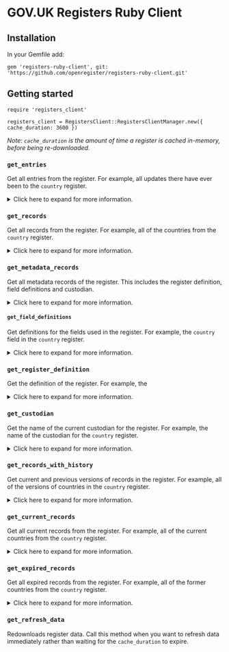 # GOV.UK Registers Ruby Client

## Installation
In your Gemfile add:
```
gem 'registers-ruby-client', git: 'https://github.com/openregister/registers-ruby-client.git'
```
## Getting started 

```
require 'registers_client'

registers_client = RegistersClient::RegistersClientManager.new({ cache_duration: 3600 })
```

_Note: `cache_duration`  is the amount of time a register is cached in-memory, before being re-downloaded._

### `get_entries`

Get all entries from the register. For example, all updates there have ever been to the `country` register.

<details>
<summary>
Click here to expand for more information.
</summary>
 
Example usage:

```
register_data = registers_client.get_register 'country', 'beta'

register_data.get_entries.first[:item]
```

Expected output:

```
{"citizen-names"=>"Soviet citizen", "country"=>"SU", "end-date"=>"1991-12-25", "name"=>"USSR", "official-name"=>"Union of Soviet Socialist Republics"}
```
</details>

### `get_records`

Get all records from the register. For example, all of the countries from the `country` register.

<details>
<summary>
Click here to expand for more information.
</summary>

Example usage:

```
register_data = registers_client.get_register 'country', 'beta'

register_data.get_records.first[:item]
```

Expected output:

```
{"citizen-names"=>"Soviet citizen", "country"=>"SU", "end-date"=>"1991-12-25", "name"=>"USSR", "official-name"=>"Union of Soviet Socialist Republics"}
```

</details>

### `get_metadata_records`

Get all metadata records of the register. This includes the register definition, field definitions and custodian. 

<details>
<summary>
Click here to expand for more information.
</summary>

Example usage:

```
register_data = registers_client.get_register 'country', 'beta'

register_data.get_metadata_records.first[:item]
```

Expected output:

```
{"name"=>"country"}
```
</details>

#### `get_field_definitions`

Get definitions for the fields used in the register. For example, the `country` field in the `country` register.

<details>
<summary>
Click here to expand for more information.
</summary>

Example usage:

```
register_data = registers_client.get_register 'country', 'beta'

register_data.get_field_definitions.first[:item]
```

Expected output:

```
{"cardinality"=>"1", "datatype"=>"string", "field"=>"country", "phase"=>"beta", "register"=>"country", "text"=>"The country's 2-letter ISO 3166-2 alpha2 code."}
```

</details>

### `get_register_definition`

Get the definition of the register. For example, the 

<details>
<summary>
Click here to expand for more information.
</summary>

Example usage:

```
register_data = registers_client.get_register 'country', 'beta'

register_data.get_register_definition.to_json
```

Expected output:

```
{"key":"register:country","entry_number":229,"timestamp":"2016-08-04T14:45:41Z","hash":"sha-256:610bde42d3ae2ed3dd829263fe461542742a10ca33865d96d31ae043b242c300","item":{"fields":["country","name","official-name","citizen-names","start-date","end-date"],"phase":"beta","register":"country","registry":"foreign-commonwealth-office","text":"British English-language names and descriptive terms for countries"}}
```

</details>

### `get_custodian`

Get the name of the current custodian for the register. For example, the name of the custodian for the `country` register.

<details>
<summary>
Click here to expand for more information.
</summary>

Example usage:

```
register_data = registers_client.get_register 'country', 'beta'

register_data.get_custodian[:item]['custodian']
```

Expected output:

```
David de Silva
```

</details>

### `get_records_with_history`

Get current and previous versions of records in the register. For example, all of the versions of countries in the `country` register. 

<details>
<summary>
Click here to expand for more information.
</summary>

Example usage:

```
register_data = registers_client.get_register 'country', 'beta'

germany = register_data.get_records_with_history.find { |r|  r[:key] == 'DE'  }
puts germany.to_json
```

Expected output:

```
{"key":"DE","records":[{"key":"DE","entry_number":234,"timestamp":"2016-04-05T13:23:05Z","hash":"sha-256:e03f97c2806206cdc2cc0f393d09b18a28c6f3e6218fc8c6f3aa2fdd7ef9d625","item":{"citizen-names":"West German","country":"DE","end-date":"1990-10-02","name":"West Germany","official-name":"Federal Republic of Germany"}},{"key":"DE","entry_number":303,"timestamp":"2016-04-05T13:23:05Z","hash":"sha-256:747dbb718cb9f9799852e7bf698c499e6b83fb1a46ec06dbd6087f35c1e955cc","item":{"citizen-names":"German","country":"DE","name":"Germany","official-name":"The Federal Republic of Germany","start-date":"1990-10-03"}}]}
```

</details>

### `get_current_records`

Get all current records from the register. For example, all of the current countries from the `country` register. 

<details>
<summary>
Click here to expand for more information.
</summary>

Example usage:

```
register_data = registers_client.get_register 'country', 'beta'

register_data.get_current_records.first[:item]
```

Expected output:

```
{"citizen-names"=>"German", "country"=>"DE", "name"=>"Germany", "official-name"=>"The Federal Republic of Germany", "start-date"=>"1990-10-03"}
```

</details>

### `get_expired_records`

Get all expired records from the register. For example, all of the former countries from the `country` register.

<details>
<summary>
Click here to expand for more information.
</summary>

Example usage:

```
register_data = registers_client.get_register 'country', 'beta'

register_data.get_expired_records.first[:item]
```

Expected output:

```
{"citizen-names"=>"Soviet citizen", "country"=>"SU", "end-date"=>"1991-12-25", "name"=>"USSR", "official-name"=>"Union of Soviet Socialist Republics"}
```

</details>

### `get_refresh_data`

Redownloads register data. Call this method when you want to refresh data immediately rather than waiting for the `cache_duration` to expire.






